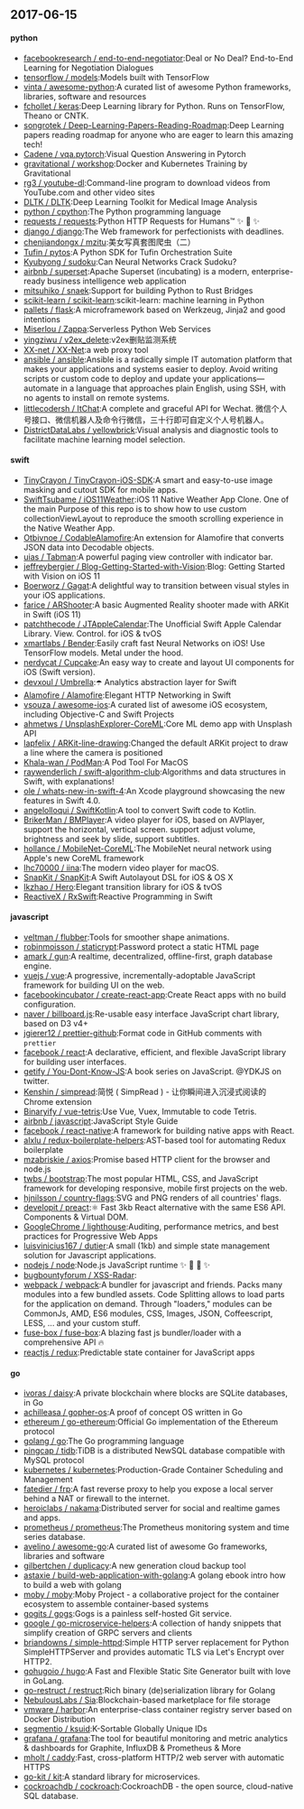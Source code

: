 ## 2017-06-15

#### python
* [facebookresearch / end-to-end-negotiator](https://github.com/facebookresearch/end-to-end-negotiator):Deal or No Deal? End-to-End Learning for Negotiation Dialogues
* [tensorflow / models](https://github.com/tensorflow/models):Models built with TensorFlow
* [vinta / awesome-python](https://github.com/vinta/awesome-python):A curated list of awesome Python frameworks, libraries, software and resources
* [fchollet / keras](https://github.com/fchollet/keras):Deep Learning library for Python. Runs on TensorFlow, Theano or CNTK.
* [songrotek / Deep-Learning-Papers-Reading-Roadmap](https://github.com/songrotek/Deep-Learning-Papers-Reading-Roadmap):Deep Learning papers reading roadmap for anyone who are eager to learn this amazing tech!
* [Cadene / vqa.pytorch](https://github.com/Cadene/vqa.pytorch):Visual Question Answering in Pytorch
* [gravitational / workshop](https://github.com/gravitational/workshop):Docker and Kubernetes Training by Gravitational
* [rg3 / youtube-dl](https://github.com/rg3/youtube-dl):Command-line program to download videos from YouTube.com and other video sites
* [DLTK / DLTK](https://github.com/DLTK/DLTK):Deep Learning Toolkit for Medical Image Analysis
* [python / cpython](https://github.com/python/cpython):The Python programming language
* [requests / requests](https://github.com/requests/requests):Python HTTP Requests for Humans™ ✨ 🍰 ✨
* [django / django](https://github.com/django/django):The Web framework for perfectionists with deadlines.
* [chenjiandongx / mzitu](https://github.com/chenjiandongx/mzitu):美女写真套图爬虫（二）
* [Tufin / pytos](https://github.com/Tufin/pytos):A Python SDK for Tufin Orchestration Suite
* [Kyubyong / sudoku](https://github.com/Kyubyong/sudoku):Can Neural Networks Crack Sudoku?
* [airbnb / superset](https://github.com/airbnb/superset):Apache Superset (incubating) is a modern, enterprise-ready business intelligence web application
* [mitsuhiko / snaek](https://github.com/mitsuhiko/snaek):Support for building Python to Rust Bridges
* [scikit-learn / scikit-learn](https://github.com/scikit-learn/scikit-learn):scikit-learn: machine learning in Python
* [pallets / flask](https://github.com/pallets/flask):A microframework based on Werkzeug, Jinja2 and good intentions
* [Miserlou / Zappa](https://github.com/Miserlou/Zappa):Serverless Python Web Services
* [yingziwu / v2ex_delete](https://github.com/yingziwu/v2ex_delete):v2ex删贴监测系统
* [XX-net / XX-Net](https://github.com/XX-net/XX-Net):a web proxy tool
* [ansible / ansible](https://github.com/ansible/ansible):Ansible is a radically simple IT automation platform that makes your applications and systems easier to deploy. Avoid writing scripts or custom code to deploy and update your applications— automate in a language that approaches plain English, using SSH, with no agents to install on remote systems.
* [littlecodersh / ItChat](https://github.com/littlecodersh/ItChat):A complete and graceful API for Wechat. 微信个人号接口、微信机器人及命令行微信，三十行即可自定义个人号机器人。
* [DistrictDataLabs / yellowbrick](https://github.com/DistrictDataLabs/yellowbrick):Visual analysis and diagnostic tools to facilitate machine learning model selection.

#### swift
* [TinyCrayon / TinyCrayon-iOS-SDK](https://github.com/TinyCrayon/TinyCrayon-iOS-SDK):A smart and easy-to-use image masking and cutout SDK for mobile apps.
* [SwiftTsubame / iOS11Weather](https://github.com/SwiftTsubame/iOS11Weather):iOS 11 Native Weather App Clone. One of the main Purpose of this repo is to show how to use custom collectionViewLayout to reproduce the smooth scrolling experience in the Native Weather App.
* [Otbivnoe / CodableAlamofire](https://github.com/Otbivnoe/CodableAlamofire):An extension for Alamofire that converts JSON data into Decodable objects.
* [uias / Tabman](https://github.com/uias/Tabman):A powerful paging view controller with indicator bar.
* [jeffreybergier / Blog-Getting-Started-with-Vision](https://github.com/jeffreybergier/Blog-Getting-Started-with-Vision):Blog: Getting Started with Vision on iOS 11
* [Boerworz / Gagat](https://github.com/Boerworz/Gagat):A delightful way to transition between visual styles in your iOS applications.
* [farice / ARShooter](https://github.com/farice/ARShooter):A basic Augmented Reality shooter made with ARKit in Swift (iOS 11)
* [patchthecode / JTAppleCalendar](https://github.com/patchthecode/JTAppleCalendar):The Unofficial Swift Apple Calendar Library. View. Control. for iOS & tvOS
* [xmartlabs / Bender](https://github.com/xmartlabs/Bender):Easily craft fast Neural Networks on iOS! Use TensorFlow models. Metal under the hood.
* [nerdycat / Cupcake](https://github.com/nerdycat/Cupcake):An easy way to create and layout UI components for iOS (Swift version).
* [devxoul / Umbrella](https://github.com/devxoul/Umbrella):☂️ Analytics abstraction layer for Swift
* [Alamofire / Alamofire](https://github.com/Alamofire/Alamofire):Elegant HTTP Networking in Swift
* [vsouza / awesome-ios](https://github.com/vsouza/awesome-ios):A curated list of awesome iOS ecosystem, including Objective-C and Swift Projects
* [ahmetws / UnsplashExplorer-CoreML](https://github.com/ahmetws/UnsplashExplorer-CoreML):Core ML demo app with Unsplash API
* [lapfelix / ARKit-line-drawing](https://github.com/lapfelix/ARKit-line-drawing):Changed the default ARKit project to draw a line where the camera is positioned
* [Khala-wan / PodMan](https://github.com/Khala-wan/PodMan):A Pod Tool For MacOS
* [raywenderlich / swift-algorithm-club](https://github.com/raywenderlich/swift-algorithm-club):Algorithms and data structures in Swift, with explanations!
* [ole / whats-new-in-swift-4](https://github.com/ole/whats-new-in-swift-4):An Xcode playground showcasing the new features in Swift 4.0.
* [angelolloqui / SwiftKotlin](https://github.com/angelolloqui/SwiftKotlin):A tool to convert Swift code to Kotlin.
* [BrikerMan / BMPlayer](https://github.com/BrikerMan/BMPlayer):A video player for iOS, based on AVPlayer, support the horizontal, vertical screen. support adjust volume, brightness and seek by slide, support subtitles.
* [hollance / MobileNet-CoreML](https://github.com/hollance/MobileNet-CoreML):The MobileNet neural network using Apple's new CoreML framework
* [lhc70000 / iina](https://github.com/lhc70000/iina):The modern video player for macOS.
* [SnapKit / SnapKit](https://github.com/SnapKit/SnapKit):A Swift Autolayout DSL for iOS & OS X
* [lkzhao / Hero](https://github.com/lkzhao/Hero):Elegant transition library for iOS & tvOS
* [ReactiveX / RxSwift](https://github.com/ReactiveX/RxSwift):Reactive Programming in Swift

#### javascript
* [veltman / flubber](https://github.com/veltman/flubber):Tools for smoother shape animations.
* [robinmoisson / staticrypt](https://github.com/robinmoisson/staticrypt):Password protect a static HTML page
* [amark / gun](https://github.com/amark/gun):A realtime, decentralized, offline-first, graph database engine.
* [vuejs / vue](https://github.com/vuejs/vue):A progressive, incrementally-adoptable JavaScript framework for building UI on the web.
* [facebookincubator / create-react-app](https://github.com/facebookincubator/create-react-app):Create React apps with no build configuration.
* [naver / billboard.js](https://github.com/naver/billboard.js):Re-usable easy interface JavaScript chart library, based on D3 v4+
* [jgierer12 / prettier-github](https://github.com/jgierer12/prettier-github):Format code in GitHub comments with `prettier`
* [facebook / react](https://github.com/facebook/react):A declarative, efficient, and flexible JavaScript library for building user interfaces.
* [getify / You-Dont-Know-JS](https://github.com/getify/You-Dont-Know-JS):A book series on JavaScript. @YDKJS on twitter.
* [Kenshin / simpread](https://github.com/Kenshin/simpread):简悦 ( SimpRead ) - 让你瞬间进入沉浸式阅读的 Chrome extension
* [Binaryify / vue-tetris](https://github.com/Binaryify/vue-tetris):Use Vue, Vuex, Immutable to code Tetris.
* [airbnb / javascript](https://github.com/airbnb/javascript):JavaScript Style Guide
* [facebook / react-native](https://github.com/facebook/react-native):A framework for building native apps with React.
* [alxlu / redux-boilerplate-helpers](https://github.com/alxlu/redux-boilerplate-helpers):AST-based tool for automating Redux boilerplate
* [mzabriskie / axios](https://github.com/mzabriskie/axios):Promise based HTTP client for the browser and node.js
* [twbs / bootstrap](https://github.com/twbs/bootstrap):The most popular HTML, CSS, and JavaScript framework for developing responsive, mobile first projects on the web.
* [hjnilsson / country-flags](https://github.com/hjnilsson/country-flags):SVG and PNG renders of all countries' flags.
* [developit / preact](https://github.com/developit/preact):⚛️ Fast 3kb React alternative with the same ES6 API. Components & Virtual DOM.
* [GoogleChrome / lighthouse](https://github.com/GoogleChrome/lighthouse):Auditing, performance metrics, and best practices for Progressive Web Apps
* [luisvinicius167 / dutier](https://github.com/luisvinicius167/dutier):A small (1kb) and simple state management solution for Javascript applications.
* [nodejs / node](https://github.com/nodejs/node):Node.js JavaScript runtime ✨ 🐢 🚀 ✨
* [bugbountyforum / XSS-Radar](https://github.com/bugbountyforum/XSS-Radar):
* [webpack / webpack](https://github.com/webpack/webpack):A bundler for javascript and friends. Packs many modules into a few bundled assets. Code Splitting allows to load parts for the application on demand. Through "loaders," modules can be CommonJs, AMD, ES6 modules, CSS, Images, JSON, Coffeescript, LESS, ... and your custom stuff.
* [fuse-box / fuse-box](https://github.com/fuse-box/fuse-box):A blazing fast js bundler/loader with a comprehensive API 🔥
* [reactjs / redux](https://github.com/reactjs/redux):Predictable state container for JavaScript apps

#### go
* [ivoras / daisy](https://github.com/ivoras/daisy):A private blockchain where blocks are SQLite databases, in Go
* [achilleasa / gopher-os](https://github.com/achilleasa/gopher-os):A proof of concept OS written in Go
* [ethereum / go-ethereum](https://github.com/ethereum/go-ethereum):Official Go implementation of the Ethereum protocol
* [golang / go](https://github.com/golang/go):The Go programming language
* [pingcap / tidb](https://github.com/pingcap/tidb):TiDB is a distributed NewSQL database compatible with MySQL protocol
* [kubernetes / kubernetes](https://github.com/kubernetes/kubernetes):Production-Grade Container Scheduling and Management
* [fatedier / frp](https://github.com/fatedier/frp):A fast reverse proxy to help you expose a local server behind a NAT or firewall to the internet.
* [heroiclabs / nakama](https://github.com/heroiclabs/nakama):Distributed server for social and realtime games and apps.
* [prometheus / prometheus](https://github.com/prometheus/prometheus):The Prometheus monitoring system and time series database.
* [avelino / awesome-go](https://github.com/avelino/awesome-go):A curated list of awesome Go frameworks, libraries and software
* [gilbertchen / duplicacy](https://github.com/gilbertchen/duplicacy):A new generation cloud backup tool
* [astaxie / build-web-application-with-golang](https://github.com/astaxie/build-web-application-with-golang):A golang ebook intro how to build a web with golang
* [moby / moby](https://github.com/moby/moby):Moby Project - a collaborative project for the container ecosystem to assemble container-based systems
* [gogits / gogs](https://github.com/gogits/gogs):Gogs is a painless self-hosted Git service.
* [google / go-microservice-helpers](https://github.com/google/go-microservice-helpers):A collection of handy snippets that simplify creation of GRPC servers and clients
* [briandowns / simple-httpd](https://github.com/briandowns/simple-httpd):Simple HTTP server replacement for Python SimpleHTTPServer and provides automatic TLS via Let's Encrypt over HTTP2.
* [gohugoio / hugo](https://github.com/gohugoio/hugo):A Fast and Flexible Static Site Generator built with love in GoLang.
* [go-restruct / restruct](https://github.com/go-restruct/restruct):Rich binary (de)serialization library for Golang
* [NebulousLabs / Sia](https://github.com/NebulousLabs/Sia):Blockchain-based marketplace for file storage
* [vmware / harbor](https://github.com/vmware/harbor):An enterprise-class container registry server based on Docker Distribution
* [segmentio / ksuid](https://github.com/segmentio/ksuid):K-Sortable Globally Unique IDs
* [grafana / grafana](https://github.com/grafana/grafana):The tool for beautiful monitoring and metric analytics & dashboards for Graphite, InfluxDB & Prometheus & More
* [mholt / caddy](https://github.com/mholt/caddy):Fast, cross-platform HTTP/2 web server with automatic HTTPS
* [go-kit / kit](https://github.com/go-kit/kit):A standard library for microservices.
* [cockroachdb / cockroach](https://github.com/cockroachdb/cockroach):CockroachDB - the open source, cloud-native SQL database.
